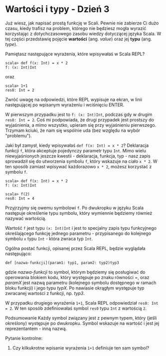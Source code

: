 Wartości i typy - Dzień 3
=========================
Już wiesz, jak napisać prostą funkcję w Scali. Pewnie nie zabierze Ci dużo czasu, kiedy trafisz na problem, którego nie będziesz mogła wyrazić korzystając z dotychczasowego zasobu wiedzy dotyczącej języka Scala. W tej części przedstawię pojęcie **wartości** (ang. *value*) oraz jej **typu** (ang. *type*).

Pamiętasz następujące wyrażenia, które wpisywałaś w Scala REPL?

    scala> def f(x: Int) = x * 2
    f: (x: Int)Int

oraz

    scala> 1+1
    res0: Int = 2

Zwróć uwagę na odpowiedzi, które REPL wypisuje na ekran, w linii następującej po wpisanym wyrażeniu i wciśnięciu ENTER.

W pierwszym przypadku jest to `f: (x: Int)Int`, podczas gdy w drugim `res0: Int = 2`. Coś mi podpowiada, że drugi przypadek jest prostszy do wyjaśnienia, a mimo wszystko, upieram się przy wyjaśnieniu pierwszego. Trzymam kciuki, że nam się wspólnie uda (bez względu na wybór "problemu").

Jaki był zamysł, kiedy wpisywałaś `def f(x: Int) = x * 2`? Deklaracja funkcji `f`, która akceptuje pojedynczy parametr typu `Int`. Mimo wielu niewyjaśnionych jeszcze kwestii - deklaracja, funkcja, typ - nasz zapis sprowadził się do utworzenia symbolu `f`, który wskazuje na ciało `x * 2`. W ten sposób zamiast wpisywać każdorazowo `x * 2`, możesz korzystać z symbolu `f`.

	scala> def f(x: Int) = x * 2
	f: (x: Int)Int

	scala> f(2)
	res0: Int = 4

Przyjrzyjmy się owemu symbolowi `f`. Po dwukropku w języku Scala następuje określenie typu symbolu, który wymiennie będziemy również nazywać wartością.

Wartość `f` jest typu `(x: Int)Int` i jest to specjalny zapis typu funkcyjnego określającego funkcję jednego parametru - przypisanego do kolejnego symbolu `x` typu `Int` - która zwraca typ `Int`.

Ogólna postać funkcji, opisanej przez Scala REPL, będzie wyglądała następująco:

    def [nazwa-funkcji](param1: typ1, param2: typ2)typ3

gdzie *nazwa-funkcji* to symbol, którym będziemy się posługiwać do operowania blokiem kodu, który występuje po znaku równości *=*, oraz *paramX* jest nazwą parametru (kolejnego symbolu dostępnego w ramach bloku funkcji) i jego typu *typX*. Po nawiasie okrągłym występuje typ zwracanej wartości z funkcji, np. *typ3*.

W przypadku drugiego wyrażenia `1+1`, Scala REPL odpowiedział `res0: Int = 2`. W ten sposób zdefiniowałaś symbol `res0` typu `Int` z wartością `2`.

Podsumowanie
Każdy symbol związany jest z pewnym typem, który (jeśli określony) występuje po dwukropku. Symbol wskazuje na wartość i jest jej reprezentantem - inną nazwą.

Pytanie kontrolne:
1. Czy kilkukrotne wpisanie wyrażenia `1+1` definiuje ten sam symbol?
